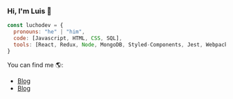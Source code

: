 ### Hi, I'm Luis 👋

```javascript
const luchodev = {
  pronouns: "he" | "him",
  code: [Javascript, HTML, CSS, SQL],
  tools: [React, Redux, Node, MongoDB, Styled-Components, Jest, Webpack]
}
```

<!--[![Lucho's github stats](https://github-readme-stats.vercel.app/api?username=luchodev)](https://github.com/luchodev/github-readme-stats)-->

You can find me 🌎:
- [Blog](https://www.luisruiz.io)
- <a href="https://www.luisruiz.io" target="_blank">Blog</a>


<!--
**luchodev/luchodev** is a ✨ _special_ ✨ repository because its `README.md` (this file) appears on your GitHub profile.

Here are some ideas to get you started:

- 🔭 I’m currently working on ...
- 🌱 I’m currently learning ...
- 👯 I’m looking to collaborate on ...
- 🤔 I’m looking for help with ...
- 💬 Ask me about ...
- 📫 How to reach me: ...
- 😄 Pronouns: ...
- ⚡ Fun fact: ...
-->
